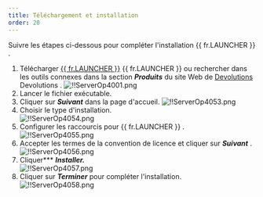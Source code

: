 ```yaml
---
title: Téléchargement et installation
order: 20
---
```

Suivre les étapes ci-dessous pour compléter l'installation {{ fr.LAUNCHER }} .  

1. Télécharger [{{ fr.LAUNCHER }}](https://devolutions.net/fr/launcher/download) {{ fr.LAUNCHER }} ou rechercher dans les outils connexes dans la section ***Produits*** du site Web de [Devolutions](https://devolutions.net/fr) Devolutions . 
![!!ServerOp4001.png](https://webdevolutions.azureedge.net/docs/fr/server/ServerOp4001.png) 
1. Lancer le fichier exécutable. 
1. Cliquer sur ***Suivant*** dans la page d'accueil. 
![!!ServerOp4053.png](https://webdevolutions.azureedge.net/docs/fr/server/ServerOp4053.png) 
1. Choisir le type d'installation.  
![!!ServerOp4054.png](https://webdevolutions.azureedge.net/docs/fr/server/ServerOp4054.png) 
1. Configurer les raccourcis pour {{ fr.LAUNCHER }} .  
![!!ServerOp4055.png](https://webdevolutions.azureedge.net/docs/fr/server/ServerOp4055.png) 
1. Accepter les termes de la convention de licence et cliquer sur ***Suivant*** .  
![!!ServerOp4056.png](https://webdevolutions.azureedge.net/docs/fr/server/ServerOp4056.png) 
1. Cliquer*** ***Installer.***  
![!!ServerOp4057.png](https://webdevolutions.azureedge.net/docs/fr/server/ServerOp4057.png)  
1. Cliquer sur ***Terminer*** pour compléter l'installation.  
![!!ServerOp4058.png](https://webdevolutions.azureedge.net/docs/fr/server/ServerOp4058.png) 

